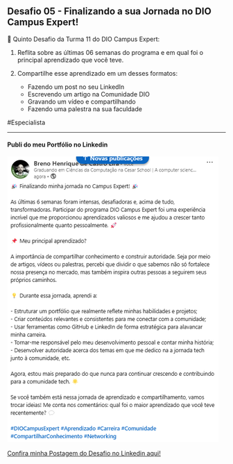## Desafio 05 - Finalizando a sua Jornada no DIO Campus Expert!

<p align="justify">📌 Quinto Desafio da Turma 11 do DIO Campus Expert:</p>

1. Reflita sobre as últimas 06 semanas do programa e em qual foi o principal aprendizado que você teve.</p>

2. Compartilhe esse aprendizado em um desses formatos:
    - Fazendo um post no seu LinkedIn
    - Escrevendo um artigo na Comunidade DIO
    - Gravando um vídeo e compartilhando
    - Fazendo uma palestra na sua faculdade


<p align="justify">#Especialista</p>

---
#### Publi do meu Portfólio no Linkedin

![Imagem ilustrativa](../semana-06\publi-linkedin-desafio.png)

[Confira minha Postagem  do Desafio no Linkedin aqui!](https://www.linkedin.com/posts/breno-henrique-de-castro-lira_diocampusexpert-aprendizado-carreira-activity-7309972401012838403-G3Z5?utm_source=share&utm_medium=member_desktop&rcm=ACoAADY5BJsBbF82na_hMKbwZEPFHfMi0jYBY_w)